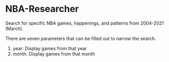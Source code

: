 # NBA-Researcher
Search for specific NBA games, happenings, and patterns from 2004-2021 (March).

There are seven parameters that can be filled out to narrow the search. 

1. year: Display games from that year
2. month: Display games from that month
